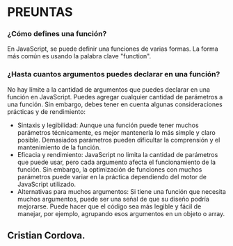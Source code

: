 # PREUNTAS

### ¿Cómo defines una función?
 En JavaScript, se puede definir una funciones de varias formas. La forma más común es usando la palabra clave "function".

### ¿Hasta cuantos argumentos puedes declarar en una función?
 No hay límite a la cantidad de argumentos que puedes declarar en una función en JavaScript. Puedes agregar cualquier cantidad de parámetros a una función. Sin embargo, debes tener en cuenta algunas consideraciones prácticas y de rendimiento:
 
- Sintaxis y legibilidad: Aunque una función puede tener muchos parámetros técnicamente, es mejor mantenerla lo más simple y claro posible. Demasiados parámetros pueden dificultar la comprensión y el mantenimiento de la función.
- Eficacia y rendimiento: JavaScript no limita la cantidad de parámetros que puede usar, pero cada argumento afecta el funcionamiento de la función. Sin embargo, la optimización de funciones con muchos parámetros puede variar en la práctica dependiendo del motor de JavaScript utilizado.
- Alternativas para muchos argumentos: Si tiene una función que necesita muchos argumentos, puede ser una señal de que su diseño podría mejorarse. Puede hacer que el código sea más legible y fácil de manejar, por ejemplo, agrupando esos argumentos en un objeto o array.
## Cristian Cordova.